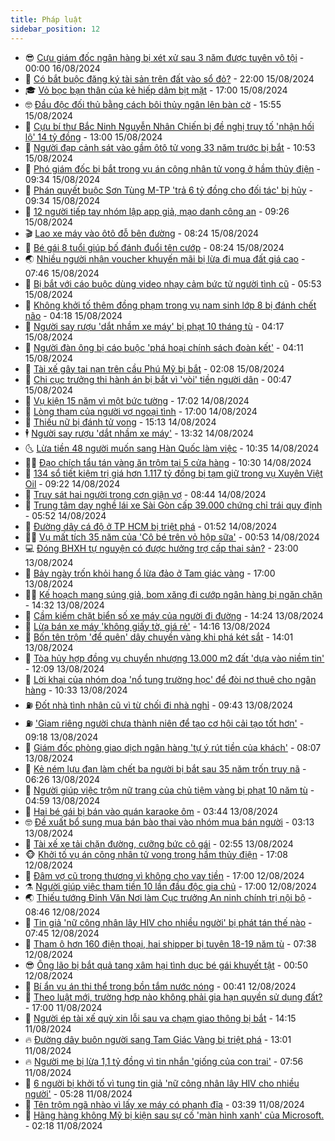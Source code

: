 ```yaml
---
title: Pháp luật
sidebar_position: 12
---
```


<!-- vnexpress-phap-luat:START -->
- 😎 [Cựu giám đốc ngân hàng bị xét xử sau 3 năm được tuyên vô tội](https://vnexpress.net/cuu-giam-doc-ngan-hang-bi-xet-xu-sau-3-nam-duoc-tuyen-vo-toi-4781947.html) - 00:00 16/08/2024
- 🥰 [Có bắt buộc đăng ký tài sản trên đất vào sổ đỏ?](https://vnexpress.net/co-bat-buoc-dang-ky-tai-san-tren-dat-vao-so-do-4781959.html) - 22:00 15/08/2024
- 🎓 [Vỏ bọc bạn thân của kẻ hiếp dâm bịt mặt](https://vnexpress.net/vo-boc-ban-than-cua-ke-hiep-dam-bit-mat-4781929.html) - 17:00 15/08/2024
- 🤓 [Đầu độc đối thủ bằng cách bôi thủy ngân lên bàn cờ](https://vnexpress.net/dau-doc-doi-thu-bang-cach-boi-thuy-ngan-len-ban-co-4781965.html) - 15:55 15/08/2024
- 🎊 [Cựu bí thư Bắc Ninh Nguyễn Nhân Chiến bị đề nghị truy tố &#39;nhận hối lộ&#39; 14 tỷ đồng](https://vnexpress.net/cuu-bi-thu-bac-ninh-nguyen-nhan-chien-bi-truy-to-nhan-hoi-lo-13-ty-dong-4781945.html) - 13:00 15/08/2024
- 🙉 [Người đạp cảnh sát vào gầm ôtô tử vong 33 năm trước bị bắt](https://vnexpress.net/nguoi-dap-canh-sat-vao-gam-oto-tu-vong-33-nam-truoc-bi-bat-4781911.html) - 10:53 15/08/2024
- 🤡 [Phó giám đốc bị bắt trong vụ án công nhân tử vong ở hầm thủy điện](https://vnexpress.net/pho-giam-doc-bi-bat-trong-vu-an-cong-nhan-tu-vong-o-ham-thuy-dien-4781860.html) - 09:34 15/08/2024
- 🗽 [Phán quyết buộc Sơn Tùng M-TP &#39;trả 6 tỷ đồng cho đối tác&#39; bị hủy](https://vnexpress.net/phan-quyet-buoc-son-tung-m-tp-tra-6-ty-dong-cho-doi-tac-bi-huy-4781879.html) - 09:34 15/08/2024
- 🌋 [12 người tiếp tay nhóm lập app giả, mạo danh công an](https://vnexpress.net/12-nguoi-tiep-tay-nhom-lap-app-gia-mao-danh-cong-an-4781785.html) - 09:26 15/08/2024
- 🎬 [Lao xe máy vào ôtô đỗ bên đường](https://vnexpress.net/lao-xe-may-vao-oto-do-ben-duong-4781788.html) - 08:24 15/08/2024
- 💯 [Bé gái 8 tuổi giúp bố đánh đuổi tên cướp](https://vnexpress.net/be-gai-8-tuoi-giup-bo-danh-tra-ten-cuop-4781734.html) - 08:24 15/08/2024
- 🌏 [Nhiều người nhận voucher khuyến mãi bị lừa đi mua đất giá cao](https://vnexpress.net/nhieu-nguoi-nhan-voucher-khuyen-mai-bi-lua-di-mua-dat-gia-cao-4781767.html) - 07:46 15/08/2024
- 🌊 [Bị bắt với cáo buộc dùng video nhạy cảm bức tử người tình cũ](https://vnexpress.net/bi-bat-voi-cao-buoc-dung-video-nhay-cam-buc-tu-nguoi-tinh-cu-4781764.html) - 05:53 15/08/2024
- 💂 [Không khởi tố thêm đồng phạm trong vụ nam sinh lớp 8 bị đánh chết não](https://vnexpress.net/khong-khoi-to-them-dong-pham-trong-vu-nam-sinh-lop-8-bi-danh-chet-nao-4781623.html) - 04:18 15/08/2024
- 🎡 [Người say rượu &#39;dắt nhầm xe máy&#39; bị phạt 10 tháng tù](https://vnexpress.net/nguoi-say-ruou-dat-nham-xe-may-bi-phat-10-thang-tu-4781682.html) - 04:17 15/08/2024
- 🫶 [Người đàn ông bị cáo buộc &#39;phá hoại chính sách đoàn kết&#39;](https://vnexpress.net/nguoi-dan-ong-bi-cao-buoc-pha-hoai-chinh-sach-doan-ket-4781650.html) - 04:11 15/08/2024
- 🐲 [Tài xế gây tai nạn trên cầu Phú Mỹ bị bắt](https://vnexpress.net/tai-xe-gay-tai-nan-tren-cau-phu-my-bi-bat-4781636.html) - 02:08 15/08/2024
- 🚀 [Chi cục trưởng thi hành án bị bắt vì &#39;vòi&#39; tiền người dân](https://vnexpress.net/chi-cuc-truong-thi-hanh-an-bi-bat-vi-voi-tien-nguoi-dan-4781577.html) - 00:47 15/08/2024
- 🎊 [Vụ kiện 15 năm vì một bức tường](https://vnexpress.net/vu-kien-15-nam-vi-mot-buc-tuong-4781551.html) - 17:02 14/08/2024
- 🤗 [Lòng tham của người vợ ngoại tình](https://vnexpress.net/long-tham-cua-nguoi-vo-ngoai-tinh-4781523.html) - 17:00 14/08/2024
- 🗽 [Thiếu nữ bị đánh tử vong](https://vnexpress.net/thieu-nu-bi-danh-tu-vong-4781547.html) - 15:13 14/08/2024
- 🕴 [Người say rượu &#39;dắt nhầm xe máy&#39;](https://vnexpress.net/nguoi-say-ruou-dat-nham-xe-may-4781462.html) - 13:32 14/08/2024
- 🌜 [Lừa tiền 48 người muốn sang Hàn Quốc làm việc](https://vnexpress.net/lua-tien-48-nguoi-muon-sang-han-quoc-lam-viec-4781502.html) - 10:35 14/08/2024
- 🧑‍🏫 [Đạo chích tẩu tán vàng ăn trộm tại 5 cửa hàng](https://vnexpress.net/dao-chich-tau-tan-vang-an-trom-tai-5-cua-hang-4781494.html) - 10:30 14/08/2024
- 🦩 [134 sổ tiết kiệm trị giá hơn 1.117 tỷ đồng bị tạm giữ trong vụ Xuyên Việt Oil](https://vnexpress.net/tam-giu-134-so-tiet-kiem-tri-gia-hon-1-117-ty-dong-trong-vu-xuyen-viet-oil-4781471.html) - 09:22 14/08/2024
- 💼 [Truy sát hai người trong cơn giận vợ](https://vnexpress.net/truy-sat-hai-nguoi-trong-con-gian-vo-4781450.html) - 08:44 14/08/2024
- 💫 [Trung tâm dạy nghề lái xe Sài Gòn cấp 39.000 chứng chỉ trái quy định](https://vnexpress.net/trung-tam-day-nghe-lai-xe-sai-gon-cap-39-000-chung-chi-trai-quy-dinh-4781365.html) - 05:52 14/08/2024
- 🦅 [Đường dây cá độ ở TP HCM bị triệt phá](https://vnexpress.net/duong-day-ca-do-o-tp-hcm-bi-triet-pha-4781215.html) - 01:52 14/08/2024
- 🧑‍💻 [Vụ mất tích 35 năm của &#39;Cô bé trên vỏ hộp sữa&#39;](https://vnexpress.net/vu-mat-tich-35-nam-cua-co-be-tren-vo-hop-sua-4781127.html) - 00:53 14/08/2024
- 💻 [Đóng BHXH tự nguyện có được hưởng trợ cấp thai sản?](https://vnexpress.net/dong-bhxh-tu-nguyen-co-duoc-huong-tro-cap-thai-san-khong-4780914.html) - 23:00 13/08/2024
- 🤠 [Bảy ngày trốn khỏi hang ổ lừa đảo ở Tam giác vàng](https://vnexpress.net/bay-ngay-tron-khoi-hang-o-lua-dao-o-tam-giac-vang-4780889.html) - 17:00 13/08/2024
- 🧑‍🏫 [Kế hoạch mang súng giả, bom xăng đi cướp ngân hàng bị ngăn chặn](https://vnexpress.net/ke-hoach-mang-sung-gia-bom-xang-di-cuop-ngan-hang-bi-ngan-chan-4781157.html) - 14:32 13/08/2024
- 🌈 [Cầm kiếm chặt biển số xe máy của người đi đường](https://vnexpress.net/cam-kiem-chat-bien-so-xe-may-cua-nguoi-di-duong-4781154.html) - 14:24 13/08/2024
- 🌮 [Lừa bán xe máy &#39;không giấy tờ, giá rẻ&#39;](https://vnexpress.net/lua-ban-xe-may-khong-giay-to-gia-re-4781145.html) - 14:16 13/08/2024
- 🐲 [Bốn tên trộm &#39;để quên&#39; dây chuyền vàng khi phá két sắt](https://vnexpress.net/bon-ten-trom-de-quen-day-chuyen-vang-khi-pha-ket-sat-4781130.html) - 14:01 13/08/2024
- 🧰 [Tòa hủy hợp đồng vụ chuyển nhượng 13.000 m2 đất &#39;dựa vào niềm tin&#39;](https://vnexpress.net/toa-huy-hop-dong-vu-chuyen-nhuong-13-000-m2-dat-dua-vao-niem-tin-4780824.html) - 12:09 13/08/2024
- 💄 [Lời khai của nhóm dọa &#39;nổ tung trường học&#39; để đòi nợ thuê cho ngân hàng](https://vnexpress.net/loi-khai-cua-nhom-doa-no-tung-truong-hoc-de-doi-no-thue-cho-ngan-hang-4781008.html) - 10:33 13/08/2024
- ⛽️ [Đốt nhà tình nhân cũ vì từ chối đi nhà nghỉ](https://vnexpress.net/dot-nha-tinh-nhan-cu-vi-tu-choi-di-nha-nghi-4781022.html) - 09:43 13/08/2024
- ⛽️ [&#39;Giam riêng người chưa thành niên để tạo cơ hội cải tạo tốt hơn&#39;](https://vnexpress.net/giam-rieng-nguoi-chua-thanh-nien-de-tao-co-hoi-cai-tao-tot-hon-4781033.html) - 09:18 13/08/2024
- 💂 [Giám đốc phòng giao dịch ngân hàng &#39;tự ý rút tiền của khách&#39;](https://vnexpress.net/giam-doc-phong-giao-dich-ngan-hang-tu-y-rut-tien-cua-khach-4780974.html) - 08:07 13/08/2024
- 🤔 [Kẻ ném lựu đạn làm chết ba người bị bắt sau 35 năm trốn truy nã](https://vnexpress.net/ke-nem-luu-dan-lam-chet-ba-nguoi-bi-bat-sau-35-nam-tron-truy-na-4780898.html) - 06:26 13/08/2024
- 🧐 [Người giúp việc trộm nữ trang của chủ tiệm vàng bị phạt 10 năm tù](https://vnexpress.net/nguoi-giup-viec-trom-nu-trang-cua-chu-tiem-vang-bi-phat-10-nam-tu-4780919.html) - 04:59 13/08/2024
- 🎃 [Hai bé gái bị bán vào quán karaoke ôm](https://vnexpress.net/hai-be-gai-bi-ban-vao-quan-karaoke-om-4780834.html) - 03:44 13/08/2024
- 🤓 [Đề xuất bổ sung mua bán bào thai vào nhóm mua bán người](https://vnexpress.net/de-xuat-bo-sung-mua-ban-bao-thai-vao-nhom-mua-ban-nguoi-4780802.html) - 03:13 13/08/2024
- 💃 [Tài xế xe tải chặn đường, cưỡng bức cô gái](https://vnexpress.net/tai-xe-xe-tai-chan-duong-cuong-buc-co-gai-4780819.html) - 02:55 13/08/2024
- 🐵 [Khởi tố vụ án công nhân tử vong trong hầm thủy điện](https://vnexpress.net/khoi-to-vu-an-cong-nhan-tu-vong-trong-ham-thuy-dien-4780738.html) - 17:08 12/08/2024
- 🤖 [Đâm vợ cũ trọng thương vì không cho vay tiền](https://vnexpress.net/dam-vo-cu-trong-thuong-vi-khong-cho-vay-tien-4780736.html) - 17:00 12/08/2024
- ⚗️ [Người giúp việc tham tiền 10 lần đầu độc gia chủ](https://vnexpress.net/10-lan-dau-doc-cua-nu-giup-viec-tham-tien-4780712.html) - 17:00 12/08/2024
- 🌏 [Thiếu tướng Đinh Văn Nơi làm Cục trưởng An ninh chính trị nội bộ](https://vnexpress.net/thieu-tuong-dinh-van-noi-lam-cuc-truong-an-ninh-chinh-tri-noi-bo-4780625.html) - 08:46 12/08/2024
- 🦆 [Tin giả &#39;nữ công nhân lây HIV cho nhiều người&#39; bị phát tán thế nào](https://vnexpress.net/tin-gia-nu-cong-nhan-lay-hiv-cho-nhieu-nguoi-bi-phat-tan-the-nao-4780543.html) - 07:45 12/08/2024
- 🐎 [Tham ô hơn 160 điện thoại, hai shipper bị tuyên 18-19 năm tù](https://vnexpress.net/tham-o-hon-160-dien-thoai-hai-shiper-bi-tuyen-18-19-nam-tu-4780532.html) - 07:38 12/08/2024
- 😎 [Ông lão bị bắt quả tang xâm hại tình dục bé gái khuyết tật](https://vnexpress.net/ong-lao-bi-bat-qua-tang-xam-hai-tinh-duc-be-gai-khuyet-tat-4780355.html) - 00:50 12/08/2024
- 💪 [Bí ẩn vụ án thi thể trong bồn tắm nước nóng](https://vnexpress.net/bi-an-vu-an-thi-the-trong-bon-tam-nuoc-nong-4780324.html) - 00:41 12/08/2024
- 🤡 [Theo luật mới, trường hợp nào không phải gia hạn quyền sử dụng đất?](https://vnexpress.net/cac-truong-hop-phai-va-khong-phai-gia-han-khi-het-han-su-dung-dat-4780275.html) - 17:00 11/08/2024
- 🌁 [Người ép tài xế quỳ xin lỗi sau va chạm giao thông bị bắt](https://vnexpress.net/nguoi-ep-tai-xe-quy-xin-loi-sau-va-cham-giao-thong-bi-bat-4780306.html) - 14:15 11/08/2024
- 🔥 [Đường dây buôn người sang Tam Giác Vàng bị triệt phá](https://vnexpress.net/duong-day-buon-nguoi-sang-tam-giac-vang-bi-triet-pha-4780279.html) - 13:01 11/08/2024
- 🔥 [Người mẹ bị lừa 1,1 tỷ đồng vì tin nhắn &#39;giống của con trai&#39;](https://vnexpress.net/nguoi-me-bi-lua-1-1-ty-dong-vi-tin-nhan-giong-cua-con-trai-4780230.html) - 07:56 11/08/2024
- 👺 [6 người bị khởi tố vì tung tin giả &#39;nữ công nhân lây HIV cho nhiều người&#39;](https://vnexpress.net/6-nguoi-bi-khoi-to-vi-tung-tin-gia-nu-cong-nhan-lay-hiv-cho-nhieu-nguoi-4780074.html) - 05:28 11/08/2024
- 🎊 [Tên trộm ngã nhào vì lấy xe máy có phanh đĩa](https://video.vnexpress.net/ten-trom-nga-nhao-vi-lay-xe-may-co-phanh-dia-4780092.html) - 03:39 11/08/2024
- 🎊 [Hãng hàng không Mỹ bị kiện sau sự cố &#39;màn hình xanh&#39; của Microsoft.](https://vnexpress.net/hang-hang-khong-my-bi-kien-sau-su-co-man-hinh-xanh-cua-microsoft-4780100.html) - 02:18 11/08/2024<!-- vnexpress-phap-luat:END -->

